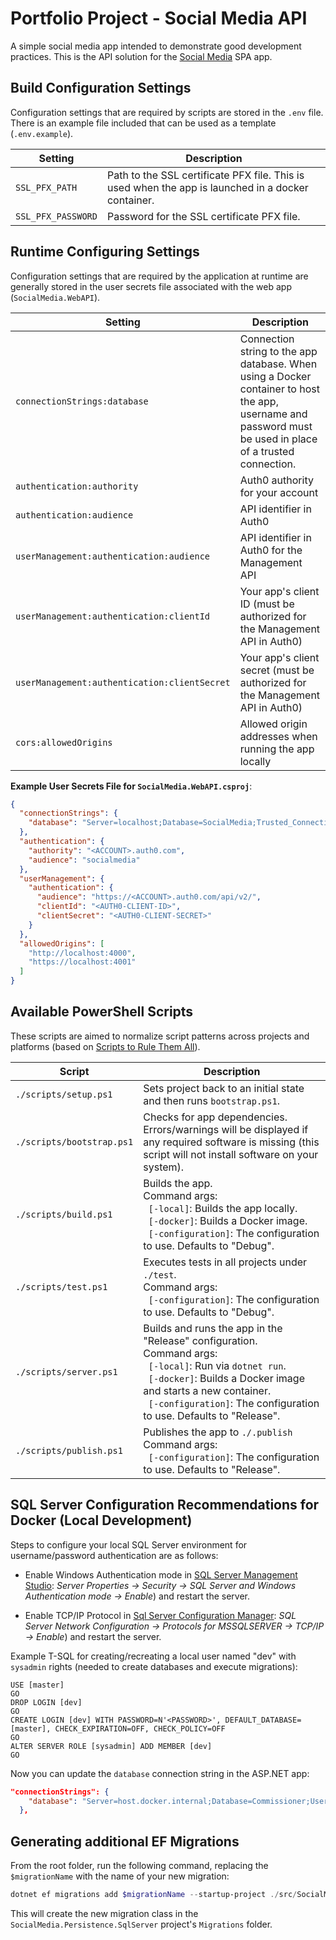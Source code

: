 # Portfolio Project - Social Media API

A simple social media app intended to demonstrate good development practices. This is the API solution for the [Social Media](https://github.com/agartee/portfolio-socialmedia) SPA app.

## Build Configuration Settings

Configuration settings that are required by scripts are stored in the `.env` file. There is an example file included that can be used as a template (`.env.example`).

| Setting | Description |
| --- | --- |
| `SSL_PFX_PATH` | Path to the SSL certificate PFX file. This is used when the app is launched in a docker container. |
| `SSL_PFX_PASSWORD` | Password for the SSL certificate PFX file. |

## Runtime Configuring Settings

Configuration settings that are required by the application at runtime are generally stored in the user secrets file associated with the web app (`SocialMedia.WebAPI`).

| Setting | Description |
| --- | --- |
| `connectionStrings:database` | Connection string to the app database. When using a Docker container to host the app, username and password must be used in place of a trusted connection. |
| `authentication:authority` | Auth0 authority for your account |
| `authentication:audience` | API identifier in Auth0 |
| `userManagement:authentication:audience` | API identifier in Auth0 for the Management API |
| `userManagement:authentication:clientId` | Your app's client ID (must be authorized for the Management API in Auth0) |
| `userManagement:authentication:clientSecret` | Your app's client secret (must be authorized for the Management API in Auth0) |
| `cors:allowedOrigins` | Allowed origin addresses when running the app locally |

**Example User Secrets File for `SocialMedia.WebAPI.csproj`**:

```json
{
  "connectionStrings": {
    "database": "Server=localhost;Database=SocialMedia;Trusted_Connection=true;TrustServerCertificate=True;MultipleActiveResultSets=true"
  },
  "authentication": {
    "authority": "<ACCOUNT>.auth0.com",
    "audience": "socialmedia"
  },
  "userManagement": {
    "authentication": {
      "audience": "https://<ACCOUNT>.auth0.com/api/v2/",
      "clientId": "<AUTH0-CLIENT-ID>",
      "clientSecret": "<AUTH0-CLIENT-SECRET>"
    }
  },
  "allowedOrigins": [
    "http://localhost:4000",
    "https://localhost:4001"
  ]
}
```

## Available PowerShell Scripts

These scripts are aimed to normalize script patterns across projects and platforms (based on [Scripts to Rule Them All](https://github.com/github/scripts-to-rule-them-all)).

| Script | Description |
| --- | --- |
| `./scripts/setup.ps1` | Sets project back to an initial state and then runs `bootstrap.ps1`. |
| `./scripts/bootstrap.ps1` | Checks for app dependencies. Errors/warnings will be displayed if any required software is missing (this script will not install software on your system). |
| `./scripts/build.ps1` | Builds the app.<br>Command args:<br>&nbsp;&nbsp;`[-local]`: Builds the app locally.<br>&nbsp;&nbsp;`[-docker]`: Builds a Docker image.<br>&nbsp;&nbsp;`[-configuration]`: The configuration to use. Defaults to "Debug". |
| `./scripts/test.ps1` | Executes tests in all projects under `./test`.<br>Command args:<br>&nbsp;&nbsp;`[-configuration]`: The configuration to use. Defaults to "Debug". |
| `./scripts/server.ps1` | Builds and runs the app in the "Release" configuration.<br>Command args:<br>&nbsp;&nbsp;`[-local]`: Run via `dotnet run`.<br>&nbsp;&nbsp;`[-docker]`: Builds a Docker image and starts a new container.<br>&nbsp;&nbsp;`[-configuration]`: The configuration to use. Defaults to "Release". |
| `./scripts/publish.ps1` | Publishes the app to `./.publish`<br>Command args:<br>&nbsp;&nbsp;`[-configuration]`: The configuration to use. Defaults to "Release". |


## SQL Server Configuration Recommendations for Docker (Local Development)

Steps to configure your local SQL Server environment for username/password authentication are as follows:

- Enable Windows Authentication mode in [SQL Server Management Studio](https://learn.microsoft.com/en-us/sql/ssms/): *Server Properties -> Security -> SQL Server and Windows Authentication mode -> Enable*) and restart the server.

- Enable TCP/IP Protocol in [Sql Server Configuration Manager](https://learn.microsoft.com/en-us/sql/relational-databases/sql-server-configuration-manager): *SQL Server Network Configuration -> Protocols for MSSQLSERVER -> TCP/IP -> Enable*) and restart the server.

Example T-SQL for creating/recreating a local user named "dev" with `sysadmin` rights (needed to create databases and execute migrations):

```
USE [master]
GO
DROP LOGIN [dev]
GO
CREATE LOGIN [dev] WITH PASSWORD=N'<PASSWORD>', DEFAULT_DATABASE=[master], CHECK_EXPIRATION=OFF, CHECK_POLICY=OFF
GO
ALTER SERVER ROLE [sysadmin] ADD MEMBER [dev]
GO
```

Now you can update the `database` connection string in the ASP.NET app:

```json
"connectionStrings": {
    "database": "Server=host.docker.internal;Database=Commissioner;User=dev;Password=<PASSWORD>;TrustServerCertificate=True;MultipleActiveResultSets=true"
  },
```

## Generating additional EF Migrations

From the root folder, run the following command, replacing the `$migrationName` with the name of your new migration:

```powershell
dotnet ef migrations add $migrationName --startup-project ./src/SocialMedia.WebAPI/ --project ./src/SocialMedia.Persistence.SqlServer/ --context SocialMediaDbContext
```

This will create the new migration class in the `SocialMedia.Persistence.SqlServer` project's `Migrations` folder.
